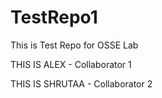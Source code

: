 # TestRepo1
 This is Test Repo for OSSE Lab

 THIS IS ALEX - Collaborator 1
 
 THIS IS SHRUTAA - Collaborator 2
